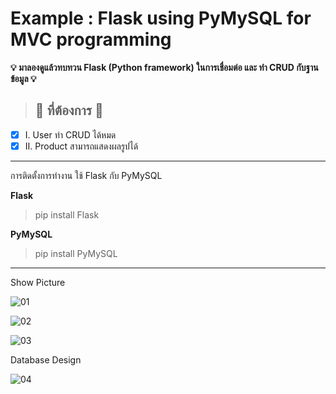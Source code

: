 # Example : Flask using PyMySQL for MVC programming
**:bulb: มาลองดูแล้วทบทวน Flask (Python framework) ในการเชื่อมต่อ และ ทำ CRUD กับฐานข้อมูล :bulb:**

> ## :checkered_flag: ที่ต้องการ :checkered_flag:

- [x] I. User ทำ CRUD ได้หมด
- [x] II. Product สามารถแสดงผลรูปได้

---
การติดตั้งการทำงาน ใช้ Flask กับ PyMySQL

**Flask**
> pip install Flask

**PyMySQL**

> pip install PyMySQL
---

Show Picture

![01](https://user-images.githubusercontent.com/75871892/218499961-27cd6f1b-592f-4d6a-af47-d2cbe67a62d5.jpg)

![02](https://user-images.githubusercontent.com/75871892/218499968-f3e5a08f-3947-46ba-925f-7c29fceed110.jpg)

![03](https://user-images.githubusercontent.com/75871892/218499972-7faec4be-11d3-4f16-800b-6d6adc3153c3.jpg)

Database Design

![04](https://user-images.githubusercontent.com/75871892/218499984-4ba35bc6-5603-44a2-94d1-6fd922a057b2.jpg)


